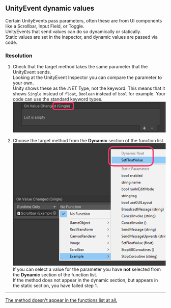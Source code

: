 ## UnityEvent dynamic values

Certain UnityEvents pass parameters, often these are from UI components like a Scrollbar, Input Field, or Toggle.  
UnityEvents that send values can do so dynamically or statically.  
Static values are set in the inspector, and dynamic values are passed via code.

### Resolution

1. Check that the target method takes the same parameter that the UnityEvent sends.  
  Looking at the UnityEvent Inspector you can compare the parameter to your own.  
  Unity shows these as the .NET Type, not the keyword. This means that it shows `Single` instead of `float`, `Boolean` instead of `bool` for example. Your code can use the standard keyword types.  
  ![UnityEvent Parameters](unity-event-parameters.png)

2. Choose the target method from the **Dynamic** section of the function list.  
  ![Dynamic UnityEvent](unity-event-dynamic.png)  
  If you can select a value for the parameter you have **not** selected from the **Dynamic** section of the function list.  
  If the method does not appear in the dynamic section, but appears in the static section, you have failed step 1.  

---  

[The method doesn't appear in the functions list at all.](Method%20Requirements.md)